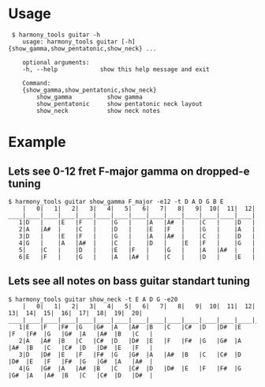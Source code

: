 # Usage
     $ harmony_tools guitar -h
        usage: harmony_tools guitar [-h] {show_gamma,show_pentatonic,show_neck} ...

        optional arguments:
        -h, --help            show this help message and exit

        Command:
        {show_gamma,show_pentatonic,show_neck}
            show_gamma          show gamma
            show_pentatonic     show pentatonic neck layout
            show_neck           show neck notes
# Example
## Lets see 0-12 fret F-major gamma on dropped-e tuning
```
$ harmony_tools guitar show_gamma F_major -e12 -t D A D G B E
    |   0|   1|   2|   3|   4|   5|   6|   7|   8|   9|  10|  11|  12|
____|____|____|____|____|____|____|____|____|____|____|____|____|____|
   1|D   |    |E   |F   |    |G   |    |A   |A#  |    |C   |    |D   |
   2|A   |A#  |    |C   |    |D   |    |E   |F   |    |G   |    |A   |
   3|D   |    |E   |F   |    |G   |    |A   |A#  |    |C   |    |D   |
   4|G   |    |A   |A#  |    |C   |    |D   |    |E   |F   |    |G   |
   5|    |C   |    |D   |    |E   |F   |    |G   |    |A   |A#  |    |
   6|E   |F   |    |G   |    |A   |A#  |    |C   |    |D   |    |E   |
```

## Lets see all notes on bass guitar standart tuning
```
$ harmony_tools guitar show_neck -t E A D G -e20
    |   0|   1|   2|   3|   4|   5|   6|   7|   8|   9|  10|  11|  12|  13|  14|  15|  16|  17|  18|  19|  20|
____|____|____|____|____|____|____|____|____|____|____|____|____|____|____|____|____|____|____|____|____|____|
   1|E   |F   |F#  |G   |G#  |A   |A#  |B   |C   |C#  |D   |D#  |E   |F   |F#  |G   |G#  |A   |A#  |B   |C   |
   2|A   |A#  |B   |C   |C#  |D   |D#  |E   |F   |F#  |G   |G#  |A   |A#  |B   |C   |C#  |D   |D#  |E   |F   |
   3|D   |D#  |E   |F   |F#  |G   |G#  |A   |A#  |B   |C   |C#  |D   |D#  |E   |F   |F#  |G   |G#  |A   |A#  |
   4|G   |G#  |A   |A#  |B   |C   |C#  |D   |D#  |E   |F   |F#  |G   |G#  |A   |A#  |B   |C   |C#  |D   |D#  |
```

